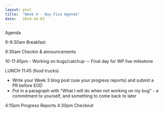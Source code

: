 ```yaml
---
layout: post
title:  "Week 4 - Day Five Agenda"
date:   2014-10-03
---
```



Agenda

9-9:30am Breakfast

9:30am Checkin & announcements

10-11:45pm - Working on bugs/catchup -- Final day for WP live milestone

LUNCH 11:45 (food trucks)

* Write your Week 3 blog post (use your progress reports) and submit a PR before EOD
* Put in a paragraph with "What I will do when not working on my bug" - a commitment to yourself, and something to come back to later

4:15pm Progress Reports
4:30pm Checkout